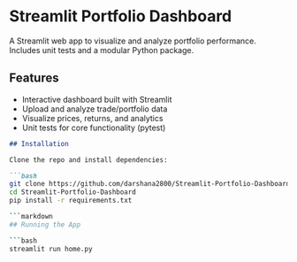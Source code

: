 # Streamlit Portfolio Dashboard

A Streamlit web app to visualize and analyze portfolio performance. Includes unit tests and a modular Python package.

## Features

- Interactive dashboard built with Streamlit
- Upload and analyze trade/portfolio data
- Visualize prices, returns, and analytics
- Unit tests for core functionality (pytest)


```markdown
## Installation

Clone the repo and install dependencies:

```bash
git clone https://github.com/darshana2800/Streamlit-Portfolio-Dashboard.git
cd Streamlit-Portfolio-Dashboard
pip install -r requirements.txt

```markdown
## Running the App

```bash
streamlit run home.py